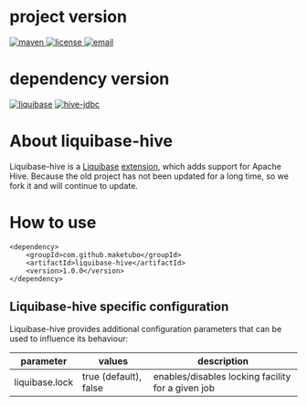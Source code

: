 # project version
<p align="left">
  <a href="https://mvnrepository.com/artifact/com.github.maketubo/liquibase-hive/1.0.0">
    <img alt="maven" src="https://img.shields.io/maven-central/v/com.github.maketubo/liquibase-hive/1.0.0">
  </a>

  <a href="https://www.apache.org/licenses/LICENSE-2.0">
    <img alt="license" src="https://img.shields.io/badge/license-Apache%202-4EB1BA.svg?style=flat-square">
  </a>
  <a href="pleaseSendAMail2Me">
    <img alt="email" src="https://badges.gitter.im/Join%20Chat.svg">
  </a>
</p>

# dependency version
[![liquibase](https://img.shields.io/badge/liquibase-3.8.4-blue)](https://shields.io/) [![hive-jdbc](https://img.shields.io/badge/hive--jdbc-2.0.1-yellowgreen)](https://shields.io/) 

# About liquibase-hive
Liquibase-hive is a [Liquibase](http://www.liquibase.org/) [extension](https://liquibase.jira.com/wiki/spaces/CONTRIB/overview), which adds support for Apache Hive.
Because the old project has not been updated for a long time, so we fork it and will continue to update.

# How to use
```
<dependency>
    <groupId>com.github.maketubo</groupId>
    <artifactId>liquibase-hive</artifactId>
    <version>1.0.0</version>
</dependency>
```


## Liquibase-hive specific configuration

Liquibase-hive provides additional configuration parameters that can be used to influence its behaviour:

| parameter         | values                | description                                       |
| ----------------- | --------------------- | ------------------------------------------------- |
| liquibase.lock    | true (default), false | enables/disables locking facility for a given job |

